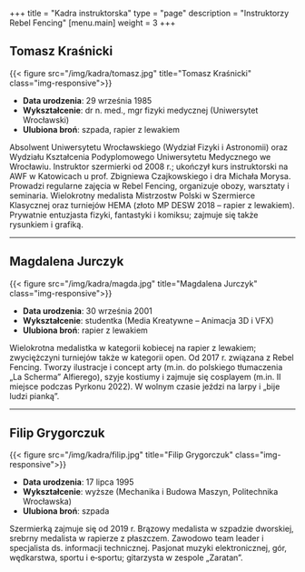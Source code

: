 +++
title = "Kadra instruktorska"
type = "page"
description = "Instruktorzy Rebel Fencing"
[menu.main]
weight = 3
+++

## Tomasz Kraśnicki

{{< figure src="/img/kadra/tomasz.jpg" title="Tomasz Kraśnicki" class="img-responsive">}}


- **Data urodzenia**: 29 września 1985  
- **Wykształcenie**: dr n. med., mgr fizyki medycznej (Uniwersytet Wrocławski)  
- **Ulubiona broń**: szpada, rapier z lewakiem  

Absolwent Uniwersytetu Wrocławskiego (Wydział Fizyki i Astronomii) oraz Wydziału Kształcenia Podyplomowego Uniwersytetu Medycznego we Wrocławiu. Instruktor szermierki od 2008 r.; ukończył kurs instruktorski na AWF w Katowicach u prof. Zbigniewa Czajkowskiego i dra Michała Morysa. Prowadzi regularne zajęcia w Rebel Fencing, organizuje obozy, warsztaty i seminaria. Wielokrotny medalista Mistrzostw Polski w Szermierce Klasycznej oraz turniejów HEMA (złoto MP DESW 2018 – rapier z lewakiem). Prywatnie entuzjasta fizyki, fantastyki i komiksu; zajmuje się także rysunkiem i grafiką.

---

## Magdalena Jurczyk

{{< figure src="/img/kadra/magda.jpg" title="Magdalena Jurczyk" class="img-responsive">}}

- **Data urodzenia**: 30 września 2001  
- **Wykształcenie**: studentka (Media Kreatywne – Animacja 3D i VFX)  
- **Ulubiona broń**: rapier z lewakiem  


Wielokrotna medalistka w kategorii kobiecej na rapier z lewakiem; zwyciężczyni turniejów także w kategorii open. Od 2017 r. związana z Rebel Fencing. Tworzy ilustracje i concept arty (m.in. do polskiego tłumaczenia „La Scherma” Alfierego), szyje kostiumy i zajmuje się cosplayem (m.in. II miejsce podczas Pyrkonu 2022). W wolnym czasie jeździ na larpy i „bije ludzi pianką”.

---

## Filip Grygorczuk

{{< figure src="/img/kadra/filip.jpg" title="Filip Grygorczuk" class="img-responsive">}}


- **Data urodzenia**: 17 lipca 1995  
- **Wykształcenie**: wyższe (Mechanika i Budowa Maszyn, Politechnika Wrocławska)  
- **Ulubiona broń**: szpada  


Szermierką zajmuje się od 2019 r. Brązowy medalista w szpadzie dworskiej, srebrny medalista w rapierze z płaszczem. Zawodowo team leader i specjalista ds. informacji technicznej. Pasjonat muzyki elektronicznej, gór, wędkarstwa, sportu i e‑sportu; gitarzysta w zespole „Zaratan”.


